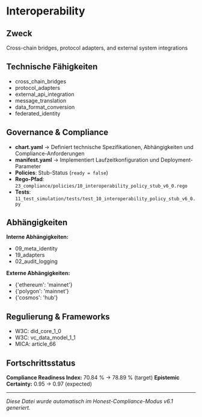 # Interoperability

## Zweck
Cross-chain bridges, protocol adapters, and external system integrations

## Technische Fähigkeiten
- cross_chain_bridges
- protocol_adapters
- external_api_integration
- message_translation
- data_format_conversion
- federated_identity

## Governance & Compliance
- **chart.yaml** → Definiert technische Spezifikationen, Abhängigkeiten und Compliance-Anforderungen
- **manifest.yaml** → Implementiert Laufzeitkonfiguration und Deployment-Parameter
- **Policies**: Stub-Status (`ready = false`)
- **Rego-Pfad**: `23_compliance/policies/10_interoperability_policy_stub_v6_0.rego`
- **Tests**: `11_test_simulation/tests/test_10_interoperability_policy_stub_v6_0.py`

## Abhängigkeiten
**Interne Abhängigkeiten:**
- 09_meta_identity
- 19_adapters
- 02_audit_logging

**Externe Abhängigkeiten:**
- {'ethereum': 'mainnet'}
- {'polygon': 'mainnet'}
- {'cosmos': 'hub'}

## Regulierung & Frameworks
- W3C: did_core_1_0
- W3C: vc_data_model_1_1
- MICA: article_66

## Fortschrittsstatus
**Compliance Readiness Index:** 70.84 % → 78.89 % (target)
**Epistemic Certainty:** 0.95 → 0.97 (expected)

---

_Diese Datei wurde automatisch im Honest-Compliance-Modus v6.1 generiert._
